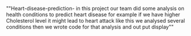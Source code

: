 ""Heart-disease-prediction-
in this project our team did some analysis on health conditions to predict heart disease
for example if we have higher Cholesterol level it might lead to heart attack
like this we analysed several conditions then we wrote code for that analysis and out put display""
